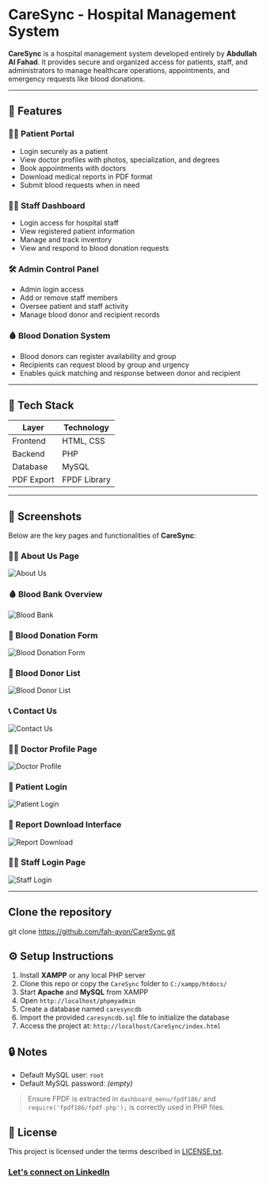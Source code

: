# CareSync - Hospital Management System

**CareSync** is a hospital management system developed entirely by **Abdullah Al Fahad**. It provides secure and organized access for patients, staff, and administrators to manage healthcare operations, appointments, and emergency requests like blood donations.

---

## 🚀 Features

### 👨‍⚕️ Patient Portal
- Login securely as a patient
- View doctor profiles with photos, specialization, and degrees
- Book appointments with doctors
- Download medical reports in PDF format
- Submit blood requests when in need

### 🧑‍💼 Staff Dashboard
- Login access for hospital staff
- View registered patient information
- Manage and track inventory
- View and respond to blood donation requests

### 🛠️ Admin Control Panel
- Admin login access
- Add or remove staff members
- Oversee patient and staff activity
- Manage blood donor and recipient records

### 🩸 Blood Donation System
- Blood donors can register availability and group
- Recipients can request blood by group and urgency
- Enables quick matching and response between donor and recipient

---

## 🧰 Tech Stack

| Layer      | Technology     |
|------------|----------------|
| Frontend   | HTML, CSS    |
| Backend    | PHP            |
| Database   | MySQL          |
| PDF Export | FPDF Library   |

---

## 📸 Screenshots

Below are the key pages and functionalities of **CareSync**:

### 🧑‍⚕️ About Us Page
![About Us](images/screenshots/aboutus.png)

### 🩸 Blood Bank Overview
![Blood Bank](images/screenshots/bloodbank.png)

### 📝 Blood Donation Form
![Blood Donation Form](images/screenshots/BloodDonationForm.png)

### 👥 Blood Donor List
![Blood Donor List](images/screenshots/blooddonor.png)

### 📞 Contact Us
![Contact Us](images/screenshots/contactus.png)

### 🧑‍⚕️ Doctor Profile Page
![Doctor Profile](images/screenshots/doc.png)

### 🔐 Patient Login
![Patient Login](images/screenshots/login.png)

### 📄 Report Download Interface
![Report Download](images/screenshots/reportdownload.png)

### 👩‍💼 Staff Login Page
![Staff Login](images/screenshots/stafflogin.png)


---
## Clone the repository
git clone https://github.com/fah-ayon/CareSync.git

## ⚙️ Setup Instructions

1. Install **XAMPP** or any local PHP server
2. Clone this repo or copy the `CareSync` folder to `C:/xampp/htdocs/`
3. Start **Apache** and **MySQL** from XAMPP
4. Open `http://localhost/phpmyadmin`
5. Create a database named `caresyncdb`
6. Import the provided `caresyncdb.sql` file to initialize the database
7. Access the project at: `http://localhost/CareSync/index.html`

## 🔒 Notes

- Default MySQL user: `root`
- Default MySQL password: *(empty)*

> Ensure FPDF is extracted in `dashboard_menu/fpdf186/` and `require('fpdf186/fpdf.php');` is correctly used in PHP files.

## 📝 License

This project is licensed under the terms described in [LICENSE.txt](LICENSE.txt).




### [**Let's connect on LinkedIn**](https://www.linkedin.com/in/abdullahalfahadayon/)
